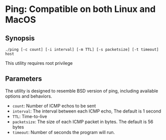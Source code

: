 # Ping: Compatible on both Linux and MacOS
## Synopsis
```
./ping [-c count] [-i interval] [-m TTL] [-s packetsize] [-t timeout] host
```
This utility requires root privilege
## Parameters
The utility is designed to resemble BSD version of ping, including available options and behaviors.
* `count`: Number of ICMP echos to be sent
* `interval`: The interval between each ICMP echo, The default is 1 second
* `TTL`: Time-to-live
* `packetsize`: The size of each ICMP packet in bytes. The default is 56 bytes
* `timeout`: Number of seconds the program will run.
